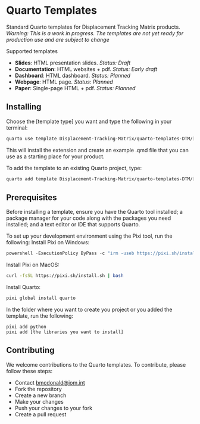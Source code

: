 # Quarto Templates

Standard Quarto templates for Displacement Tracking Matrix products.
*Warning: This is a work in progress. The templates are not yet ready for production use and are subject to change*

Supported templates
- **Slides**: HTML presentation slides. *Status: Draft*
- **Documentation**: HTML websites + pdf. *Status: Early draft*
- **Dashboard**: HTML dashboard. *Status: Planned*
- **Webpage**: HTML page. *Status: Planned*
- **Paper**: Single-page HTML + pdf. *Status: Planned*


## Installing

Choose the [template type] you want and type the following in your terminal:

```bash
quarto use template Displacement-Tracking-Matrix/quarto-templates-DTM/[template type]
```

This will install the extension and create an example .qmd file that you can use as a starting place for your product.

To add the template to an existing Quarto project, type:

```bash
quarto add template Displacement-Tracking-Matrix/quarto-templates-DTM/[template type]
```

## Prerequisites

Before installing a template, ensure you have the Quarto tool installed; a package manager for your code along with the packages you need installed; and a text editor or IDE that supports Quarto.

To set up your development environment using the Pixi tool, run the following:
Install Pixi on Windows:
```powershell
powershell -ExecutionPolicy ByPass -c "irm -useb https://pixi.sh/install.ps1 | iex"
```
Install Pixi on MacOS:
```bash
curl -fsSL https://pixi.sh/install.sh | bash
```
Install Quarto:
```bash
pixi global install quarto
```
In the folder where you want to create you project or you added the template, run the following:
```bashclear
pixi add python
pixi add [the libraries you want to install]
```

## Contributing

We welcome contributions to the Quarto templates. To contribute, please follow these steps:

- Contact bmcdonald@iom.int
- Fork the repository
- Create a new branch
- Make your changes
- Push your changes to your fork
- Create a pull request